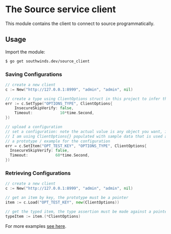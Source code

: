# The Source service client

This module contains the client to connect to source programmatically.

## Usage

Import the module: 

```bash
$ go get southwinds.dev/source_client
```

### Saving Configurations
```go
// create a new client
c := New("http://127.0.0.1:8999", "admin", "admin", nil)

// create a type using ClientOptions struct in this project to infer the json schema
err := c.SetType("OPTIONS_TYPE", ClientOptions{
    InsecureSkipVerify: false,
    Timeout:            10*time.Second,
})

// upload a configuration
// set a configuration: note the actual value is any object you want, in this case 
// I am using ClientOptions{} populated with sample data that is used as
// a prototype / example for the configuration
err = c.SetItem("OPT_TEST_KEY", "OPTIONS_TYPE", ClientOptions{
  InsecureSkipVerify: false,
  Timeout:            60*time.Second,
})
```

### Retrieving Configurations
```go
// create a new client
c := New("http://127.0.0.1:8999", "admin", "admin", nil)

// get an item by key, the prototype must be a pointer
item := c.Load("OPT_TEST_KEY", new(ClientOptions))

// get the typed item, the type assertion must be made against a pointer type
typeItem := item.(*ClientOptions)
```

For more examples [see here](client_test.go).